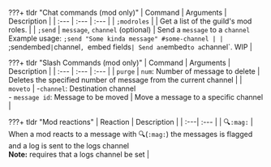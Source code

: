 ???+ tldr "Chat commands (mod only)"
    | Command | Arguments | Description |
    | :--- | :--- | :--- |
    | `;modroles` |  | Get a list of the guild's mod roles. |
    | `;send` | `message`, `channel` (optional) | Send a `message` to a `channel`<br>Example usage: `;send "Some kinda message" #some-channel |
    | `;sendembed` | `channel`, `embed fields` | Send an `embed` to a `channel`. WIP |

???+ tldr "Slash Commands (mod only)"
    | Command | Arguments | Description |
    | :--- | :--- | :--- |
    | `purge` | `num`: Number of message to delete | Deletes the specified number of message from the current channel |
    | `moveto` | -`channel`: Destination channel<br>- `message id`: Message to be moved | Move a message to a specific channel |

???+ tldr "Mod reactions"
    | Reaction | Description |
    | :---| :--- |
    | 🔍`:mag:` | When a mod reacts to a message with 🔍(`:mag:`) the messages is flagged and a log is sent to the logs channel<br>**Note:** requires that a logs channel be set |
